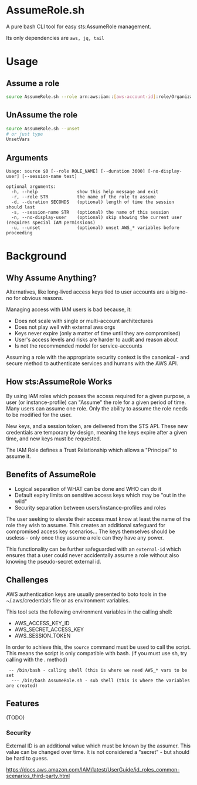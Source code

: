 # AssumeRole.sh

A pure bash CLI tool for easy sts:AssumeRole management.

Its only dependencies are `aws, jq, tail`

# Usage

## Assume a role
```bash
source AssumeRole.sh --role arn:aws:iam::[aws-account-id]:role/OrganizationAccountAccessRole
```

## UnAssume the role
```bash
source AssumeRole.sh --unset
# or just type
UnsetVars
```
## Arguments
```
Usage: source $0 [--role ROLE_NAME] [--duration 3600] [-no-display-user] [--session-name test]

optional arguments:
  -h, --help               show this help message and exit
  -r, --role STR           the name of the role to assume
  -d, --duration SECONDS   (optional) length of time the session should last
  -s, --session-name STR   (optional) the name of this session
  -n, --no-display-user    (optional) skip showing the current user (requires special IAM permissions)
  -u, --unset              (optional) unset AWS_* variables before proceeding
```

# Background

## Why Assume Anything?
Alternatives, like long-lived access keys tied to user accounts are a big no-no for obvious reasons.

Managing access with IAM users is bad because, it:

* Does not scale with single or multi-account architectures
* Does not play well with external aws orgs
* Keys never expire (only a matter of time until they are compromised)
* User's access levels and risks are harder to audit and reason about
* Is not the recommended model for service-accounts

Assuming a role with the appropriate security context is the canonical - 
and secure method to authenticate services and humans with the
AWS API.

## How sts:AssumeRole Works
By using IAM roles which posses the access required for a given purpose, a user (or 
instance-profile) can "Assume" the role for a given period of time. Many users can assume
one role. Only the ability to assume the role needs to be modified for the user.

New keys, and a session token, are delivered from the STS API. These new credentials
are temporary by design, meaning the keys expire after a given time, and new keys
must be requested.

The IAM Role defines a Trust Relationship which allows a "Principal" to assume it.

## Benefits of AssumeRole
* Logical separation of WHAT can be done and WHO can do it
* Default expiry limits on sensitive access keys which may be "out in the wild"
* Security separation between users/instance-profiles and roles

The user seeking to elevate their access must know at least the name of the role they wish
to assume. This creates an additional safeguard for compromised access key scenarios... The keys
themselves should be useless - only once they assume a role can they have any power.

This functionality can be further safeguarded with an `external-id` which ensures that a user could
never accidentally assume a role without also knowing the pseudo-secret external id.

## Challenges
AWS authentication keys are usually presented to boto tools in the ~/.aws/credentials file or as
environment variables.

This tool sets the following environment variables in the calling shell:
- AWS_ACCESS_KEY_ID
- AWS_SECRET_ACCESS_KEY
- AWS_SESSION_TOKEN

In order to achieve this, the `source` command must be used to call the script. This means
the script is only compatible with bash. (if you must use sh, try calling with the . method)

```
 -- /bin/bash - calling shell (this is where we need AWS_* vars to be set
  --- /bin/bash AssumeRole.sh - sub shell (this is where the variables are created)
```

## Features

(TODO)
### Security
External ID is an additional value which must be known by the assumer. This value can be
changed over time. It is not considered a "secret" - but should be hard to guess.



https://docs.aws.amazon.com/IAM/latest/UserGuide/id_roles_common-scenarios_third-party.html
